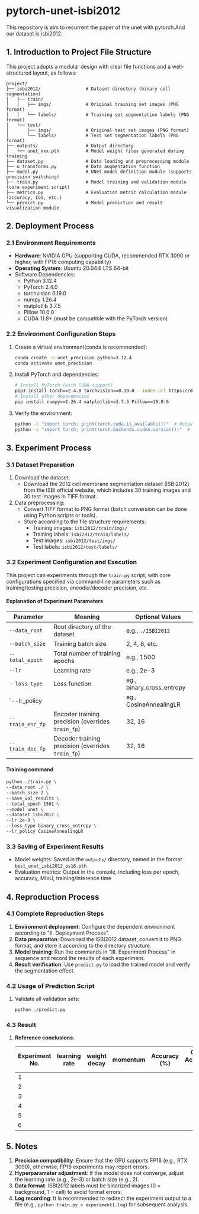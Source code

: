 # pytorch-unet-isbi2012
This repository is aim to recurrent the paper of the unet with pytorch.And our dataset is isbi2012.
## 1. Introduction to Project File Structure

This project adopts a modular design with clear file functions and a well-structured layout, as follows:

```plaintext
project/
├── isbi2012/                 # Dataset directory (binary cell segmentation)
│   ├── train/
│   │   ├── imgs/             # Original training set images (PNG format)
│   │   └── labels/           # Training set segmentation labels (PNG format)
│   └── test/
│       ├── imgs/             # Original test set images (PNG format)
│       └── labels/           # Test set segmentation labels (PNG format)
├── outputs/                  # Output directory
│   └── unet_xxx.pth          # Model weight files generated during training
├── dataset.py                # Data loading and preprocessing module
├── u_transforms.py           # Data augmentation function
├── model.py                  # UNet model definition module (supports precision switching)
├── train.py                  # Model training and validation module (core experiment script)
├── metrics.py                # Evaluation metric calculation module (accuracy, IoU, etc.)
└── predict.py                # Model prediction and result visualization module
```

## 2. Deployment Process

### 2.1 Environment Requirements

- **Hardware**: NVIDIA GPU (supporting CUDA, recommended RTX 3090 or higher, with FP16 computing capability)
- **Operating System**: Ubuntu 20.04.6 LTS 64-bit
- Software Dependencies:
  - Python 3.12.4
  - PyTorch 2.4.0
  - torchvision 0.19.0
  - numpy 1.26.4
  - matplotlib 3.7.5
  - Pillow 10.0.0
  - CUDA 11.8+ (must be compatible with the PyTorch version)

### 2.2 Environment Configuration Steps

1. Create a virtual environment(conda is recommended):

   ```bash
   conda create -n unet_precision python=3.12.4
   conda activate unet_precision
   ```

2. Install PyTorch and dependencies:

   ```bash
   # Install PyTorch (with CUDA support)
   pip3 install torch==2.4.0 torchvision==0.19.0 --index-url https://download.pytorch.org/whl/cu118
   # Install other dependencies
   pip install numpy==1.26.4 matplotlib==3.7.5 Pillow==10.0.0
   ```

3. Verify the environment:

   ```bash
   python -c "import torch; print(torch.cuda.is_available())"  # Outputs True if GPU is available
   python -c "import torch; print(torch.backends.cudnn.version())"  # Verify CUDA configuration
   ```

## 3. Experiment Process

### 3.1 Dataset Preparation

1. Download the dataset:
   - Download the 2012 cell membrane segmentation dataset (ISBI2012) from the ISBI official website, which includes 30 training images and 30 test images in TIFF format.
2. Data preprocessing:
   - Convert TIFF format to PNG format (batch conversion can be done using Python scripts or tools).
   - Store according to the file structure requirements:
     - Training images: `isbi2012/train/imgs/`
     - Training labels: `isbi2012/train/labels/`
     - Test images: `isbi2012/test/imgs/`
     - Test labels: `isbi2012/test/labels/`

### 3.2 Experiment Configuration and Execution

This project can experiments through the `train.py` script, with core configurations specified via command-line parameters such as training/testing precision, encoder/decoder precision, etc.

#### Explanation of Experiment Parameters

| Parameter        | Meaning                                           | Optional Values           |
| ---------------- | ------------------------------------------------- | ------------------------- |
| `--data_root`    | Root directory of the dataset                     | e.g., `./ISBI2012`        |
| `--batch_size`   | Training batch size                               | 2, 4, 8, etc.             |
| `--total_epoch`  | Total number of training epochs                   | e.g., 1500                |
| `--lr`           | Learning rate                                     | e.g., 2e-3                |
| `--loss_type`    | Loss function                                     | eg., binary_cross_entropy |
| `--lr_policy     |                                                   | eg., CosineAnnealingLR    |
| `--train_enc_fp` | Encoder training precision (overrides `train_fp`) | 32, 16                    |
| `--train_dec_fp` | Decoder training precision (overrides `train_fp`) | 32, 16                    |

#### Training command

```bash
python ./train.py \
--data_root ./ \
--batch_size 2 \
--save_val_results \
--total_epoch 1501 \
--model unet \
--dataset isbi2012 \
--lr 2e-3 \
--loss_type binary_cross_entropy \
--lr_policy CosineAnnealingLR 
```

### 3.3 Saving of Experiment Results

- Model weights: Saved in the `outputs/` directory, named in the format `best_unet_isbi2012_os16.pth`
- Evaluation metrics: Output in the console, including loss per epoch, accuracy, MIoU, training/inference time

## 4. Reproduction Process

### 4.1 Complete Reproduction Steps

1. **Environment deployment**: Configure the dependent environment according to "II. Deployment Process".
2. **Data preparation**: Download the ISBI2012 dataset, convert it to PNG format, and store it according to the directory structure.
3. **Model training**: Run the commands in "III. Experiment Process" in sequence and record the results of each experiment.
4. **Result verification**: Use `predict.py` to load the trained model and verify the segmentation effect.

### 4.2 Usage of Prediction Script

1. Validate all validation sets:

   ```bash
   python ./predict.py
   ```

### 4.3 Result

1. **Reference conclusions**:

   | **Experiment No.** | **learning  rate** | **weight  decay** | **momentum** | **Accuracy (%)** | **Class Accuracy (%)** | **IoU (%)** |
   | ------------------ | ------------------ | ----------------- | ------------ | ---------------- | ---------------------- | ----------- |
   | 1                  |                    |                   |              |                  |                        |             |
   | 2                  |                    |                   |              |                  |                        |             |
   | 3                  |                    |                   |              |                  |                        |             |
   | 4                  |                    |                   |              |                  |                        |             |
   | 5                  |                    |                   |              |                  |                        |             |
   | 6                  |                    |                   |              |                  |                        |             |

## 5. Notes

1. **Precision compatibility**: Ensure that the GPU supports FP16 (e.g., RTX 3090), otherwise, FP16 experiments may report errors.
2. **Hyperparameter adjustment**: If the model does not converge, adjust the learning rate (e.g., 2e-3) or batch size (e.g., 2).
3. **Data format**: ISBI2012 labels must be binarized images (0 = background, 1 = cell) to avoid format errors.
4. **Log recording**: It is recommended to redirect the experiment output to a file (e.g., `python train.py > experiment1.log`) for subsequent analysis.
